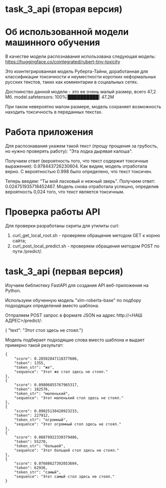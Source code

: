 # task_3_api (вторая версия)

# Об использованной модели машинного обучения

В качестве модели распознавания использована следующая модель:
https://huggingface.co/cointegrated/rubert-tiny-toxicity

Это коинтегрированная модель Руберта-Тайни, 
доработанная для классификации токсичности и неуместности коротких неформальных русских текстов, 
таких как комментарии в социальных сетях.

Достоинство данной модели - это ее очень малый размер, всего 47,2 Мб.
model.safetensors: 100%|██████████| 47.2M

При таком невероятно малом размере, модель сохраняет возможность находить токсичность в переданных текстах.

# Работа приложения

Для распознавания укажем такой текст (прощу прощения за грубость, но нужно проверять работу):
"Эта лодка дырявая калоша".

Получаем ответ (вероятность того, что текст содержит токсичные выражения): 0.978443726230604.
Как видим, модель отработала верно. С вероятностью 0.998 было определено, что текст токсичен.

Теперь введем: "Ты мой ласковый и нежный зверь".
Получаем ответ:  0.024751935718452467.
Модель снова отработала успешно, определив вероятность 0,024 того, что текст является токсичным.

# Проверка работы API

Для проверки разработаны скриты для утилиты curl:
1. curl_get_local_root.sh - проверяем обращение методом GET к корню сайта;
2. curl_post_local_predict.sh - проверяем обращения методом POST по пути /predict/.

# task_3_api (первая версия)
Изучаем библиотеку FastAPI для создания API веб-приложения на Python.

Используем обученную модель "xlm-roberta-base" по подбору подходящих определений вместо шаблона.

Отпраляем POST запрос в формате JSON на адрес http://<НАШ АДРЕС>/predict/:

{	"text": "Этот <mask> стол здесь не стоял."}

Модель подбирает подходящие слова вместо шаблона и выдает примерно такой результат:

    {
        "score": 0.28582847118377686,
        "token": 1355,
        "token_str": "же",
        "sequence": "Этот же стол здесь не стоял."
    },
    {
        "score": 0.09806855767965317,
        "token": 182576,
        "token_str": "маленький",
        "sequence": "Этот маленький стол здесь не стоял."
    },
    {
        "score": 0.09025130420923233,
        "token": 227912,
        "token_str": "огромный",
        "sequence": "Этот огромный стол здесь не стоял."
    },
    {
        "score": 0.08879922330379486,
        "token": 55270,
        "token_str": "большой",
        "sequence": "Этот большой стол здесь не стоял."
    },
    {
        "score": 0.07688627392053604,
        "token": 62936,
        "token_str": "самый",
        "sequence": "Этот самый стол здесь не стоял."
    }





